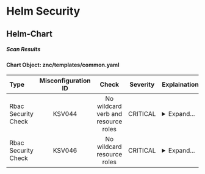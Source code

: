 # Helm Security

## Helm-Chart

##### Scan Results

#### Chart Object: znc/templates/common.yaml
    

      
| Type         |    Misconfiguration ID   |   Check  |  Severity |                   Explaination                   | Links  |
|:----------------|:------------------:|:-----------:|:------------------:|-----------------------------------------|-----------------------------------------|
| Rbac Security Check         |    KSV044   |   No wildcard verb and resource roles  |  CRITICAL | <details><summary>Expand...</summary> Check whether role permits wildcard verb on wildcard resource <br> <hr> <br> Role permits wildcard verb on wildcard resource </details>| <details><summary>Expand...</summary><a href="https://kubernetes.io/docs/concepts/security/rbac-good-practices/">https://kubernetes.io/docs/concepts/security/rbac-good-practices/</a><br><a href="https://avd.aquasec.com/misconfig/ksv044">https://avd.aquasec.com/misconfig/ksv044</a><br></details>  |
| Rbac Security Check         |    KSV046   |   No wildcard resource roles  |  CRITICAL | <details><summary>Expand...</summary> Check whether role permits specific verb on wildcard resources <br> <hr> <br> Role permits specific verb on wildcard resource </details>| <details><summary>Expand...</summary><a href="https://kubernetes.io/docs/concepts/security/rbac-good-practices/">https://kubernetes.io/docs/concepts/security/rbac-good-practices/</a><br><a href="https://avd.aquasec.com/misconfig/ksv046">https://avd.aquasec.com/misconfig/ksv046</a><br></details>  |
